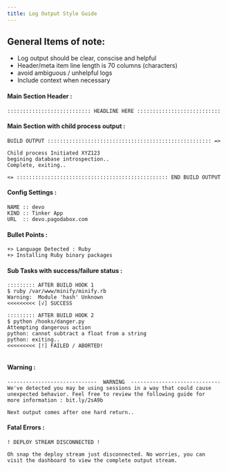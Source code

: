 ```yaml
---
title: Log Output Style Guide
---
```


## General Items of note:

- Log output should be clear, conscise and helpful
- Header/meta item line length is 70 columns (characters)
- avoid ambiguous / unhelpful logs
- Include context when necessary


#### Main Section Header :

```
::::::::::::::::::::::::::: HEADLINE HERE :::::::::::::::::::::::::::
```

#### Main Section with child process output :
```
BUILD OUTPUT ::::::::::::::::::::::::::::::::::::::::::::::::::::: =>

Child process Initiated XYZ123
begining database introspection..
Complete, exiting..

<= ::::::::::::::::::::::::::::::::::::::::::::::::: END BUILD OUTPUT
```

#### Config Settings :
```
NAME :: devo
KIND :: Tinker App
URL  :: devo.pagodabox.com
```

#### Bullet Points :
```
+> Language Detected : Ruby
+> Installing Ruby binary packages
```


#### Sub Tasks with success/failure status :
```
::::::::: AFTER BUILD HOOK 1
$ ruby /var/www/minify/minify.rb
Warning:  Module 'hash' Unknown
<<<<<<<<< [√] SUCCESS

::::::::: AFTER BUILD HOOK 2
$ python /hooks/danger.py
Attempting dangerous action
python: cannot subtract a float from a string
python: exiting..
<<<<<<<<< [!] FAILED / ABORTED!


```

#### Warning :
```
-----------------------------  WARNING  -----------------------------
We've detected you may be using sessions in a way that could cause
unexpected behavior. Feel free to review the following guide for
more information : bit.ly/2sA9b

Next output comes after one hard return..
```

#### Fatal Errors :
```
! DEPLOY STREAM DISCONNECTED !

Oh snap the deploy stream just disconnected. No worries, you can
visit the dashboard to view the complete output stream.

```
